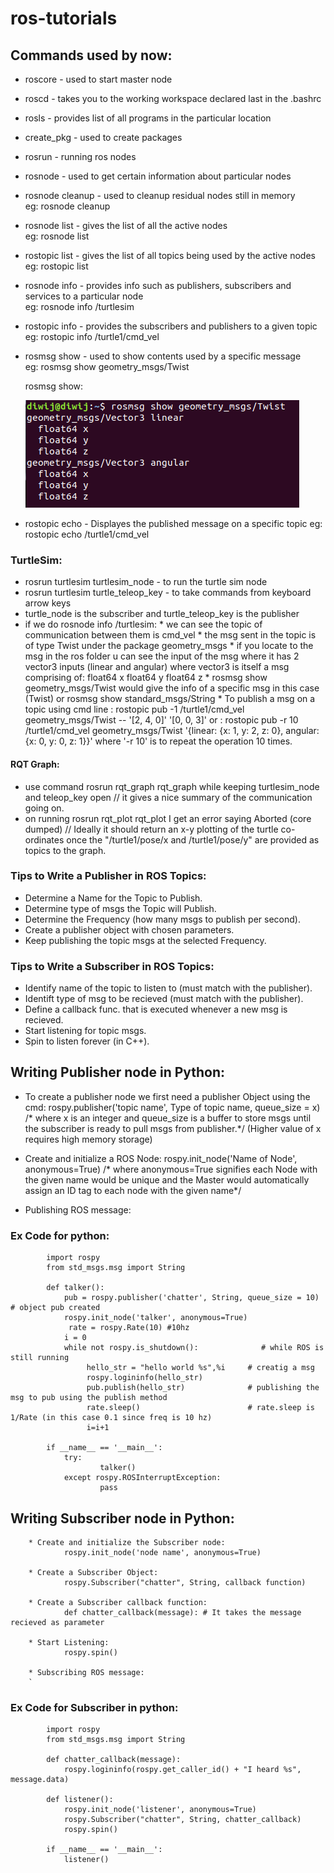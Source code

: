 # ros-tutorials

## Commands used by now:
   *  roscore - used to start master node 
   *  roscd - takes you to the working workspace declared last in the .bashrc 
   *  rosls - provides list of all programs in the particular location  
   *  create_pkg - used to create packages  
   *  rosrun - running ros nodes  
   *  rosnode - used to get certain information about particular nodes  
   *  rosnode cleanup - used to cleanup residual nodes still in memory  
          eg: rosnode cleanup  
   *  rosnode list - gives the list of all the active nodes  
          eg: rosnode list 
   *  rostopic list - gives the list of all topics being used by the active nodes  
          eg: rostopic list   
   *  rosnode info - provides info such as publishers, subscribers and services to a particular node  
          eg: rosnode info /turtlesim  
   *  rostopic info - provides the subscribers and publishers to a given topic  
          eg: rostopic info /turtle1/cmd_vel  
   *  rosmsg show - used to show contents used by a specific message  
          eg: rosmsg show geometry_msgs/Twist
              
              
         
         rosmsg show:
         
         ![](https://github.com/Diwij/ros-tutorials/blob/main/Images/Screenshot%20from%202021-01-17%2020-45-01.png "rosmsg show")
   *  rostopic echo - Displayes the published message on a specific topic
          eg: rostopic echo /turtle1/cmd_vel                   
                            

### TurtleSim:
   * rosrun turtlesim turtlesim_node - to run the turtle sim node    
   * rosrun turtlesim turtle_teleop_key - to take commands from keyboard arrow keys
   * turtle_node is the subscriber and turtle_teleop_key is the publisher
   * if we do rosnode info /turtlesim:
             * we can see the topic of communication between them is cmd_vel
             * the msg sent in the topic is of type Twist under the package geometry_msgs
             * if you locate to the msg in the ros folder u can see the input of the msg
               where it has 2 vector3 inputs (linear and angular)
               where vector3 is itself a msg comprising of:
                     float64 x
                     float64 y
                     float64 z
    * rosmsg show geometry_msgs/Twist would give the info of a specific msg in this case (Twist)
      or rosmsg show standard_msgs/String
    * To publish a msg on a topic using cmd line : 
              rostopic pub -1 /turtle1/cmd_vel geometry_msgs/Twist -- '[2, 4, 0]' '[0, 0, 3]'
              or : rostopic pub -r 10 /turtle1/cmd_vel geometry_msgs/Twist '{linear: {x: 1, y: 2, z: 0}, angular: {x: 0, y: 0, z: 1}}' 
              where '-r 10' is to repeat the operation 10 times.
        
#### RQT Graph:
   * use command rosrun rqt_graph rqt_graph while keeping turtlesim_node and teleop_key open
       // it gives a nice summary of the communication going on.
   * on running rosrun rqt_plot rqt_plot I get an error saying Aborted (core dumped)
       // Ideally it should return an x-y plotting of the turtle co-ordinates once the 
       "/turtle1/pose/x and /turtle1/pose/y" are provided as topics to the graph.
          
           
### Tips to Write a Publisher in ROS Topics:
   * Determine a Name for the Topic to Publish.
   * Determine type of msgs the Topic will Publish.
   * Determine the Frequency (how many msgs to publish per second).
   * Create a publisher object with chosen parameters.
   * Keep publishing the topic msgs at the selected Frequency.
        
        
### Tips to Write a Subscriber in ROS Topics:
   * Identify name of the topic to listen to (must match with the publisher).
   * Identift type of msg to be recieved (must match with the publisher).
   * Define a callback func. that is executed whenever a new msg is recieved.
   * Start listening for topic msgs.
   * Spin to listen forever (in C++).     
        
## Writing Publisher node in Python:
   * To create a publisher node we first need a publisher Object using the cmd:
        rospy.publisher('topic name', Type of topic name, queue_size = x)
        /* where x is an integer and queue_size is a buffer to store msgs
           until the subscriber is ready to pull msgs from publisher.*/
                    (Higher value of x requires high memory storage)
   * Create and initialize a ROS Node:
        rospy.init_node('Name of Node', anonymous=True)
        /* where anonymous=True signifies each Node with the given 
           name would be unique and the Master would automatically
           assign an ID tag to each node with the given name*/
                 
        
   * Publishing ROS message:
        
        
### Ex Code for python:
            import rospy
            from std_msgs.msg import String
            
            def talker():
                pub = rospy.publisher('chatter', String, queue_size = 10) # object pub created
                rospy.init_node('talker', anonymous=True)
                 rate = rospy.Rate(10) #10hz
                i = 0
                while not rospy.is_shutdown():              # while ROS is still running
                     hello_str = "hello world %s",%i     # creatig a msg
                     rospy.logininfo(hello_str)
                     pub.publish(hello_str)              # publishing the msg to pub using the publish method
                     rate.sleep()                        # rate.sleep is 1/Rate (in this case 0.1 since freq is 10 hz)
                     i=i+1
                     
            if __name__ == '__main__':
                try:
                        talker()
                except rospy.ROSInterruptException:
                        pass
                                
                        

## Writing Subscriber node in Python:
        
        * Create and initialize the Subscriber node:
                rospy.init_node('node name', anonymous=True)
                
        * Create a Subscriber Object:
                rospy.Subscriber("chatter", String, callback function)
        
        * Create a Subscriber callback function:
                def chatter_callback(message): # It takes the message recieved as parameter
                
        * Start Listening:
                rospy.spin()
                
        * Subscribing ROS message:
        `       
        
### Ex Code for Subscriber in python:
            import rospy
            from std_msgs.msg import String
                        
            def chatter_callback(message):
                rospy.logininfo(rospy.get_caller_id() + "I heard %s", message.data)
                               
            def listener():
                rospy.init_node('listener', anonymous=True)
                rospy.Subscriber("chatter", String, chatter_callback)
                rospy.spin()
                        
            if __name__ == '__main__':
                listener()
                        
            

